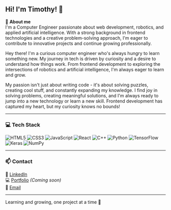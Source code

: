 ## Hi! I'm Timothy! 👋

🚀 **About me**  
I'm a Computer Engineer passionate about web development, robotics, and applied artificial intelligence. With a strong background in frontend technologies and a creative problem-solving approach, I'm eager to contribute to innovative projects and continue growing professionally.

Hey there! I'm a curious computer engineer who's always hungry to learn something new. My journey in tech is driven by curiosity and a desire to understand how things work. From frontend development to exploring the intersections of robotics and artificial intelligence, I'm always eager to learn and grow.

My passion isn't just about writing code - it's about solving puzzles, creating cool stuff, and constantly expanding my knowledge. I find joy in solving problems, creating meaningful solutions, and I'm always ready to jump into a new technology or learn a new skill. Frontend development has captured my heart, but my curiosity knows no bounds!

---

### 💻 **Tech Stack** <br>
![HTML5](https://img.shields.io/badge/html5-%23E34F26.svg?style=for-the-badge&logo=html5&logoColor=white) ![CSS3](https://img.shields.io/badge/css3-%231572B6.svg?style=for-the-badge&logo=css3&logoColor=white) ![JavaScript](https://img.shields.io/badge/javascript-%23323330.svg?style=for-the-badge&logo=javascript&logoColor=%23F7DF1E) ![React](https://img.shields.io/badge/react-%2320232a.svg?style=for-the-badge&logo=react&logoColor=%2361DAFB) ![C++](https://img.shields.io/badge/c++-%2300599C.svg?style=for-the-badge&logo=c%2B%2B&logoColor=white) ![Python](https://img.shields.io/badge/python-3670A0?style=for-the-badge&logo=python&logoColor=ffdd54) ![TensorFlow](https://img.shields.io/badge/TensorFlow-%23FF6F00.svg?style=for-the-badge&logo=TensorFlow&logoColor=white) ![Keras](https://img.shields.io/badge/Keras-%23D00000.svg?style=for-the-badge&logo=Keras&logoColor=white) ![NumPy](https://img.shields.io/badge/numpy-%23013243.svg?style=for-the-badge&logo=numpy&logoColor=white)

---
<!--
## 📌 **Proyectos destacados**  

🔹 [Generador de Memes](#) - Crea memes personalizados con imágenes de la API de ImageFlip.  
🔹 [Generador de Recetas](#) - Usa IA para generar recetas en base a ingredientes ingresados.  
🔹 [Tenzies (Juego de Dados)](#) - Juego de dados interactivo hecho con React.  
🔹 [Juego del Ahorcado](#) - Implementación del clásico juego con diseño responsive.  

📂 Puedes ver todos mis proyectos en la pestaña de **repositorios**.  

---
-->
### 📫 **Contact**  

💼 [LinkedIn](https://www.linkedin.com/in/timothy-ruiz-docena-90169b335/)  
💻 [Portfolio](#) *(Coming soon)*  
📧 [Email](timruizdocena@gmail.com)  

---

Learning and growing, one project at a time 🌱

